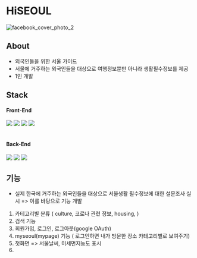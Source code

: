 # HiSEOUL
![facebook_cover_photo_2](https://user-images.githubusercontent.com/68933325/195326750-59b65e72-4abc-4354-a89b-b566a6fd157d.png)
## About
- 외국인들을 위한 서울 가이드
- 서울에 거주하는 외국인들을 대상으로 여행정보뿐만 아니라 생활필수정보를 제공
- 1인 개발

## Stack
<div>
  <h4>Front-End</h4>
  <img src="https://img.shields.io/badge/react-61DAFB?style=for-the-badge&logo=react&logoColor=black">
  <img src="https://img.shields.io/badge/javascript-F7DF1E?style=for-the-badge&logo=javascript&logoColor=black">
  <img src="https://img.shields.io/badge/html-E34F26?style=for-the-badge&logo=html5&logoColor=white">
  <img src="https://img.shields.io/badge/css-1572B6?style=for-the-badge&logo=css3&logoColor=white">
</div>  
<br>
<div>
  <h4>Back-End</h4>
  <img src="https://img.shields.io/badge/node.js-339933?style=for-the-badge&logo=Node.js&logoColor=white">
  <img src="https://img.shields.io/badge/express-000000?style=for-the-badge&logo=express&logoColor=white">
  <img src="https://img.shields.io/badge/mysql-4479A1?style=for-the-badge&logo=mysql&logoColor=white">
</div>  

## 기능

- 실제 한국에 거주하는 외국인들을 대상으로 서울생활 필수정보에 대한 설문조사 실시 => 이를 바탕으로 기능 개발 

1. 카테고리별 분류 ( culture, 코로나 관련 정보, housing, )
2. 검색 기능
3. 회원가입, 로그인, 로그아웃(google OAuth)
4. myseoul(mypage) 기능 ( 로그인하면 내가 방문한 장소 카테고리별로 보여주기)
5. 첫화면 => 서울날씨, 미세먼지농도 표시
6. 

